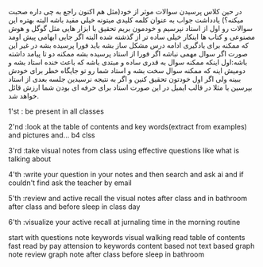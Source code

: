 در حین کلاس پرسیدن سوالات موثر از خود(مثل هم اکنون راجع به چی داره صحبت  میکنه؟)
یادداشت جواب به عنوان کلمه کلیدی میتونه خیلی مفید باشه
البته بهتره این سوالات رو اول از استاد نپرسیم و خودمون بریم تحقیق با ابزار هایی مثل گوگل و هوش مصنوعی و کتاب ها اینکار خیلی ساده تر از گذشته شده
البته اگر جایی ابهامی
پیش اومد که ممکنه برای یادگیری ادامه درس مشکل ساز بشه باید فورا پرسیده بشه در غیر این صورت اگر سوال مهمی نباشه
اگر فورا از استاد پرسیده بشه ممکنه دو تا پیامد داشته باشه:اول اینکه ممکنه سوال به قدری ساده و مبتدی باشه که باعث خنده استاد بشه
و دومیش اینه که ممکنه سوال سخت بشه و استاد شما رو تو جایگاه خطر برای خودش ببینه ولی اگر اول خودتون تحقیق کنین و اگر به نتیجه نرسیدین
جلسه بعدی از استاد بپرسین یا مثلا در قالب ایمیل در این صورت استاد برای حرفه ای بودن شما ارزش قائل خواهد شد.

1'st : be present in all classes

2'nd :look at the table of contents and key words(extract from examples) and pictures and... b4 clss

3'rd :take visual notes from class using effective questions like what is talking about  

4'th :write your question in your notes and then search and ask ai and if couldn't find ask the teacher by email

5'th :review and active recall the visual notes after class and in bathroom after class and before sleep in class day

6'th :visualize your active recall at jurnaling time in the morning routine



start with questions
note keywords
visual walking
read table of contents 
fast read by pay attension to keywords
content based not text based
graph note
review graph note after class before sleep in bathroom
